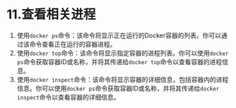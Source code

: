 # 11.查看相关进程

1. 使用`docker ps`命令：该命令将显示正在运行的Docker容器的列表。你可以通过该命令查看正在运行的容器进程。
2. 使用`docker top`命令：该命令将显示指定容器的进程列表。你可以使用`docker ps`命令获取容器ID或名称，并将其传递给`docker top`命令以查看容器的进程信息。
3. 使用`docker inspect`命令：该命令将显示容器的详细信息，包括容器内的进程信息。你可以使用`docker ps`命令获取容器ID或名称，并将其传递给`docker inspect`命令以查看容器的详细信息。